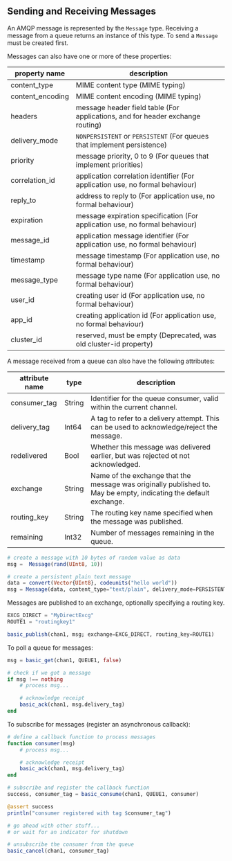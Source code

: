 ## Sending and Receiving Messages

An AMQP message is represented by the `Message` type. Receiving a message from a queue returns an instance of this type. To send a `Message` must be created first.

Messages can also have one or more of these properties:

| property name    | description                                                                        |
| ---------------- | ---------------------------------------------------------------------------------- |
| content_type     | MIME content type (MIME typing)                                                    |
| content_encoding | MIME content encoding (MIME typing)                                                |
| headers          | message header field table (For applications, and for header exchange routing)     |
| delivery_mode    | `NONPERSISTENT` or `PERSISTENT` (For queues that implement persistence)            |
| priority         | message priority, 0 to 9 (For queues that implement priorities)                    |
| correlation_id   | application correlation identifier (For application use, no formal behaviour)      |
| reply_to         | address to reply to (For application use, no formal behaviour)                     |
| expiration       | message expiration specification (For application use, no formal behaviour)        |
| message_id       | application message identifier (For application use, no formal behaviour)          |
| timestamp        | message timestamp (For application use, no formal behaviour)                       |
| message_type     | message type name (For application use, no formal behaviour)                       |
| user_id          | creating user id (For application use, no formal behaviour)                        |
| app_id           | creating application id (For application use, no formal behaviour)                 |
| cluster_id       | reserved, must be empty (Deprecated, was old cluster-id property)                  |

A message received from a queue can also have the following attributes:

| attribute name   | type        | description                                                                                                       |
| ---------------- | ----------- | ----------------------------------------------------------------------------------------------------------------- |
| consumer_tag     | String      | Identifier for the queue consumer, valid within the current channel.                                              |
| delivery_tag     | Int64       | A tag to refer to a delivery attempt. This can be used to acknowledge/reject the message.                         |
| redelivered      | Bool        | Whether this message was delivered earlier, but was rejected ot not acknowledged.                                 |
| exchange         | String      | Name of the exchange that the message was originally published to. May be empty, indicating the default exchange. |
| routing_key      | String      | The routing key name specified when the message was published.                                                    |
| remaining        | Int32       | Number of messages remaining in the queue.                                                                        |


```julia
# create a message with 10 bytes of random value as data
msg =  Message(rand(UInt8, 10))

# create a persistent plain text message
data = convert(Vector{UInt8}, codeunits("hello world"))
msg = Message(data, content_type="text/plain", delivery_mode=PERSISTENT)
```

Messages are published to an exchange, optionally specifying a routing key.

```julia
EXCG_DIRECT = "MyDirectExcg"
ROUTE1 = "routingkey1"

basic_publish(chan1, msg; exchange=EXCG_DIRECT, routing_key=ROUTE1)
```

To poll a queue for messages:

```julia
msg = basic_get(chan1, QUEUE1, false)

# check if we got a message
if msg !== nothing
    # process msg...

    # acknowledge receipt
    basic_ack(chan1, msg.delivery_tag)
end
```

To subscribe for messages (register an asynchronous callback):

```julia
# define a callback function to process messages
function consumer(msg)
    # process msg...

    # acknowledge receipt
    basic_ack(chan1, msg.delivery_tag)
end

# subscribe and register the callback function
success, consumer_tag = basic_consume(chan1, QUEUE1, consumer)

@assert success
println("consumer registered with tag $consumer_tag")

# go ahead with other stuff...
# or wait for an indicator for shutdown

# unsubscribe the consumer from the queue
basic_cancel(chan1, consumer_tag)
```
